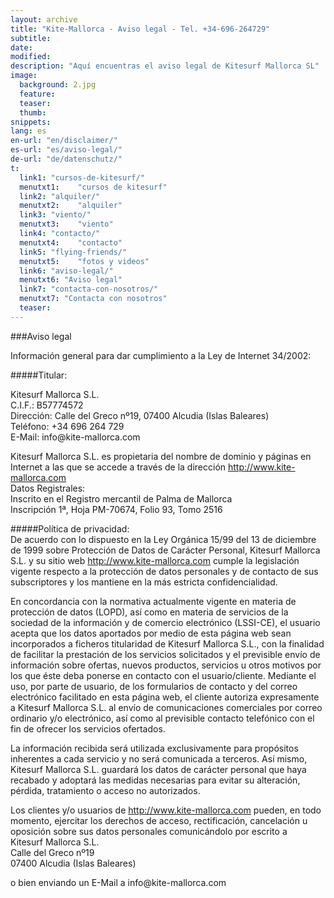 ```yaml
---
layout: archive
title: "Kite-Mallorca - Aviso legal - Tel. +34-696-264729"
subtitle:
date:
modified:
description: "Aquí encuentras el aviso legal de Kitesurf Mallorca SL"
image:
  background: 2.jpg
  feature:
  teaser:
  thumb:
snippets:
lang: es
en-url: "en/disclaimer/"
es-url: "es/aviso-legal/"
de-url: "de/datenschutz/"
t:
  link1: "cursos-de-kitesurf/"
  menutxt1:    "cursos de kitesurf"
  link2: "alquiler/"
  menutxt2:    "alquiler"
  link3: "viento/"
  menutxt3:    "viento"
  link4: "contacto/"
  menutxt4:    "contacto"
  link5: "flying-friends/"
  menutxt5:    "fotos y videos"
  link6: "aviso-legal/"
  menutxt6: "Aviso legal"
  link7: "contacta-con-nosotros/"
  menutxt7: "Contacta con nosotros"
  teaser:
---
```



###Aviso legal

  
Información general para dar cumplimiento a la Ley de Internet 34/2002:  
  
  

#####Titular:

Kitesurf Mallorca S.L.  
C.I.F.: B57774572  
Dirección: Calle del Greco nº19, 07400 Alcudia (Islas Baleares)  
Teléfono: +34 696 264 729  
E-Mail: <span style="unicode-bidi:bidi-override; direction: rtl;" align="left">moc.acrollam-etik@ofni</span>  

Kitesurf Mallorca S.L. es propietaria del nombre de dominio y páginas en Internet a
las que se accede a través de la dirección http://www.kite-mallorca.com  
Datos Registrales:  
Inscrito en el Registro mercantil de Palma de Mallorca  
Inscripción 1ª, Hoja PM-70674, Folio 93, Tomo 2516  


#####Política de privacidad:  
De acuerdo con lo dispuesto en la Ley Orgánica 15/99 del 13 de diciembre de 1999
sobre Protección de Datos de Carácter Personal, Kitesurf Mallorca S.L. y su sitio
web http://www.kite-mallorca.com cumple la legislación vigente respecto a la protección
de datos personales y de contacto de sus subscriptores y los mantiene en la más
estricta confidencialidad.

En concordancia con la normativa actualmente vigente en materia de protección de
datos (LOPD), así como en materia de servicios de la sociedad de la información y
de comercio electrónico (LSSI-CE), el usuario acepta que los datos aportados por
medio de esta página web sean incorporados a ficheros titularidad de Kitesurf Mallorca S.L.,
con la finalidad de facilitar la prestación de los servicios solicitados y el previsible
envío de información sobre ofertas, nuevos productos, servicios u otros
motivos por los que éste deba ponerse en contacto con el usuario/cliente.
Mediante el uso, por parte de usuario, de los formularios de contacto y del correo
electrónico facilitado en esta página web, el cliente autoriza expresamente a
Kitesurf Mallorca S.L. al envío de comunicaciones comerciales por correo
ordinario y/o electrónico, así como al previsible contacto telefónico con el fin de
ofrecer los servicios ofertados.

La información recibida será utilizada exclusivamente para propósitos inherentes a
cada servicio y no será comunicada a terceros.
Así mismo, Kitesurf Mallorca S.L. guardará los datos de carácter personal que haya
recabado y adoptará las medidas necesarias para evitar su alteración, pérdida,
tratamiento o acceso no autorizados.

Los clientes y/o usuarios de http://www.kite-mallorca.com pueden, en todo momento,
ejercitar los derechos de acceso, rectificación, cancelación u oposición sobre sus datos
personales comunicándolo por escrito a  
Kitesurf Mallorca S.L.  
Calle del Greco nº19  
07400 Alcudia (Islas Baleares)  

o bien enviando un E-Mail a <span style="unicode-bidi:bidi-override; direction: rtl;" align="left">moc.acrollam-etik@ofni</span>
